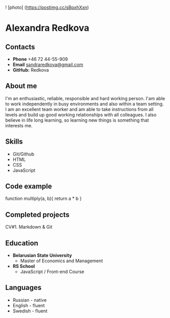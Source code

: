 ! [photo] (https://postimg.cc/sBpxhXxn)
# Alexandra Redkova
## Contacts
* **Phone** +46 72 44-55-909
* **Email** sandraredkova@gmail.com
* **GitHub:** Redkova
## About me
I'm an enthusiastic, reliable, responsible and hard working person. I'am able to work independently in busy environments and also within a team setting. I am an excellent team worker and am able to take instructions from all levels and build up good working relationships with all colleagues. I also believe in life long learning, so learning new things is something that interests me. 
## Skills
* Git/Github
* HTML
* CSS
* JavaScript
## Code example
function multiply(a, b){
  return a * b
}
## Completed projects
CV#1. Markdown & Git
## Education
* **Belarusian State University**
    - Master of Economics and Management  
* **RS School**
    - JavaScript / Front-end Course
## Languages
* Russian - native
* English - fluent
* Swedish - fluent